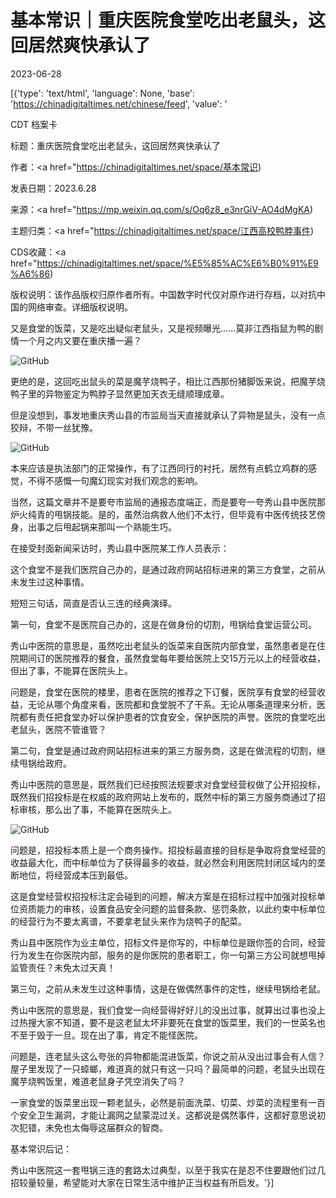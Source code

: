 # 基本常识｜重庆医院食堂吃出老鼠头，这回居然爽快承认了

2023-06-28

[{'type': 'text/html', 'language': None, 'base': 'https://chinadigitaltimes.net/chinese/feed', 'value': '

CDT 档案卡

标题：重庆医院食堂吃出老鼠头，这回居然爽快承认了

作者：<a href="https://chinadigitaltimes.net/space/基本常识)

发表日期：2023.6.28

来源：<a href="https://mp.weixin.qq.com/s/Oq6z8_e3nrGiV-AO4dMgKA)

主题归类：<a href="https://chinadigitaltimes.net/space/江西高校鸭脖事件)

CDS收藏：<a href="https://chinadigitaltimes.net/space/%E5%85%AC%E6%B0%91%E9%A6%86)

版权说明：该作品版权归原作者所有。中国数字时代仅对原作进行存档，以对抗中国的网络审查。详细版权说明。





又是食堂的饭菜，又是吃出疑似老鼠头，又是视频曝光……莫非江西指鼠为鸭的剧情一个月之内又要在重庆播一遍？

![GitHub](https://chinadigitaltimes.net/chinese/files/2023/06/post-697650-649b998b3e96d.)

更绝的是，这回吃出鼠头的菜是魔芋烧鸭子，相比江西那份猪脚饭来说，把魔芋烧鸭子里的异物鉴定为鸭脖子显然更加天衣无缝顺理成章。

但是没想到，事发地重庆秀山县的市监局当天直接就承认了异物是鼠头，没有一点狡辩，不带一丝犹豫。

![GitHub](https://chinadigitaltimes.net/chinese/files/2023/06/post-697650-649b998d09c6a.)

本来应该是执法部门的正常操作，有了江西同行的衬托，居然有点鹤立鸡群的感觉，不得不感慨一句魔幻现实对我们观念的影响。

当然，这篇文章并不是要夸市监局的通报态度端正，而是要夸一夸秀山县中医院那炉火纯青的甩锅技能。是的，虽然治病救人他们不太行，但毕竟有中医传统技艺傍身，出事之后甩起锅来那叫一个熟能生巧。

在接受封面新闻采访时，秀山县中医院某工作人员表示：



这个食堂不是我们医院自己办的，是通过政府网站招标进来的第三方食堂，之前从未发生过这种事情。



短短三句话，简直是否认三连的经典演绎。

第一句，食堂不是医院自己办的，这是在做身份的切割，甩锅给食堂运营公司。

秀山中医院的意思是，虽然吃出老鼠头的饭菜来自医院内部食堂，虽然患者是在住院期间订的医院推荐的餐食，虽然食堂每年要给医院上交15万元以上的经营收益，但出了事，不能算在医院头上。

问题是，食堂在医院的楼里，患者在医院的推荐之下订餐，医院享有食堂的经营收益，无论从哪个角度来看，医院都和食堂脱不了干系。无论从哪条道理来分析，医院都有责任把食堂办好以保护患者的饮食安全，保护医院的声誉。医院的食堂吃出老鼠头，医院不管谁管？

第二句，食堂是通过政府网站招标进来的第三方服务商，这是在做流程的切割，继续甩锅给政府。

秀山中医院的意思是，既然我们已经按照法规要求对食堂经营权做了公开招投标，既然我们招投标是在权威的政府网站上发布的，既然中标的第三方服务商通过了招标审核，那么出了事，不能算在医院头上。

![GitHub](https://chinadigitaltimes.net/chinese/files/2023/06/post-697650-649b998f6c1e9.png)

问题是，招投标本质上是一个商务操作。招投标最直接的目标是争取将食堂经营的收益最大化，而中标单位为了获得最多的收益，就必然会利用医院封闭区域内的垄断地位，将经营成本压到最低。

这是食堂经营权招投标注定会碰到的问题，解决方案是在招标过程中加强对投标单位资质能力的审核，设置食品安全问题的监督条款、惩罚条款，以此约束中标单位的经营行为不要太离谱，不要拿老鼠头来作为烧鸭子的配菜。

秀山县中医院作为业主单位，招标文件是你写的，中标单位是跟你签的合同，经营行为发生在你医院内部，服务的是你医院的患者职工，你一句第三方公司就想甩掉监管责任？未免太过天真！

第三句，之前从未发生过这种事情，这是在做偶然事件的定性，继续甩锅给老鼠。

秀山中医院的意思是，我们食堂一向经营得好好儿的没出过事，就算出过事也没上过热搜大家不知道，要不是这老鼠太坏非要死在食堂的饭菜里，我们的一世英名也不至于毁于一旦。现在出了事，肯定不能怪医院。

问题是，连老鼠头这么夸张的异物都能混进饭菜，你说之前从没出过事会有人信？屋子里发现了一只蟑螂，难道真的就只有这一只吗？最简单的问题，老鼠头出现在魔芋烧鸭饭里，难道老鼠身子凭空消失了吗？

一家食堂的饭菜里出现一颗老鼠头，必然是前面洗菜、切菜、炒菜的流程里有一百个安全卫生漏洞，才能让漏网之鼠蒙混过关。这都说是偶然事件，这都好意思说初次犯错，未免也太侮辱这届群众的智商。

基本常识后记：

秀山中医院这一套甩锅三连的套路太过典型，以至于我实在是忍不住要跟他们过几招较量较量，希望能对大家在日常生活中维护正当权益有所启发。'}]